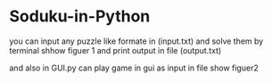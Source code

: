 # Soduku-in-Python

you can input any puzzle like formate in (input.txt) and solve them by terminal  shhow figuer 1
and print output in file (output.txt) 

and also in GUI.py can play game in gui as input in file  show figuer2





































